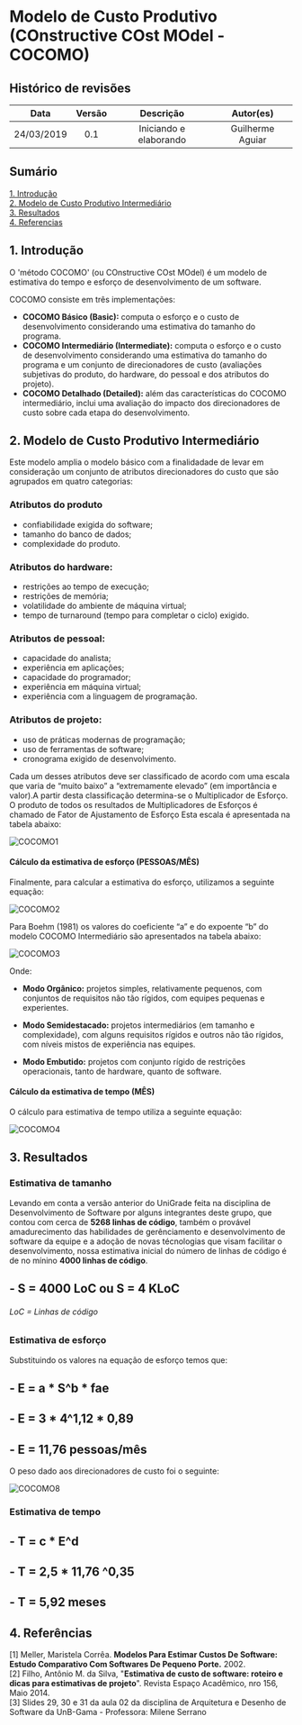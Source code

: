 # Modelo de Custo Produtivo (COnstructive COst MOdel - COCOMO)

## Histórico de revisões
|   Data   |  Versão  |        Descrição       |          Autor(es)          |
|:--------:|:--------:|:----------------------:|:---------------------------:|
|24/03/2019|   0.1    | Iniciando e elaborando       |   Guilherme Aguiar  |


## Sumário
[1. Introdução](#1.-introdução) <br>
[2. Modelo de Custo Produtivo Intermediário](#2.-Modelo) <br>
[3. Resultados](#3.-resultados) <br>
[4. Referencias](#4.-referências)

## 1. Introdução
O 'método COCOMO' (ou COnstructive COst MOdel) é um modelo de estimativa do tempo e esforço de desenvolvimento de um software.

COCOMO consiste em três implementações: 

- **COCOMO Básico (Basic):** computa o esforço e o custo de desenvolvimento considerando
uma estimativa do tamanho do programa.
- **COCOMO Intermediário (Intermediate):** computa o esforço e o custo de
desenvolvimento considerando uma estimativa do tamanho do programa e um conjunto de
direcionadores de custo (avaliações subjetivas do produto, do hardware, do pessoal e dos
atributos do projeto).
- **COCOMO Detalhado (Detailed):** além das características do COCOMO intermediário,
inclui uma avaliação do impacto dos direcionadores de custo sobre cada etapa do
desenvolvimento.

## 2. Modelo de Custo Produtivo Intermediário

Este modelo amplia o modelo básico com a finalidadade de levar em consideração um
conjunto de atributos direcionadores do custo que são agrupados em quatro categorias:

### **Atributos do produto**
- confiabilidade exigida do software;
- tamanho do banco de dados;
- complexidade do produto.
### **Atributos do hardware:**
- restrições ao tempo de execução;
- restrições de memória;
- volatilidade do ambiente de máquina virtual;
- tempo de turnaround (tempo para completar o ciclo) exigido.
### **Atributos de pessoal:**
- capacidade do analista;
- experiência em aplicações;
- capacidade do programador;
- experiência em máquina virtual;
- experiência com a linguagem de programação.
### **Atributos de projeto:**
- uso de práticas modernas de programação;
- uso de ferramentas de software;
- cronograma exigido de desenvolvimento.

Cada um desses atributos deve ser classificado de acordo com uma escala que varia de “muito
baixo” a “extremamente elevado” (em importância e valor).A partir desta classificação determina-se o Multiplicador de Esforço. O produto de todos os resultados de Multiplicadores
de Esforços é chamado de Fator de Ajustamento de Esforço Esta escala é apresentada na
tabela abaixo: 

![COCOMO1](img/GuilhermeAguiarCOCOMO1.png)

#### Cálculo da estimativa de esforço (PESSOAS/MÊS)

Finalmente, para  calcular a estimativa do esforço, utilizamos a seguinte equação:

![COCOMO2](img/GuilhermeAguiarCOCOMO2.png)

Para Boehm (1981) os valores do coeficiente “a” e do expoente “b” do modelo COCOMO
Intermediário são apresentados na tabela abaixo:

![COCOMO3](img/GuilhermeAguiarCOCOMO5.png)

Onde: 

- **Modo Orgânico:** projetos simples, relativamente pequenos, com conjuntos de requisitos
não tão rígidos, com equipes pequenas e experientes.

- **Modo Semidestacado:** projetos intermediários (em tamanho e complexidade), com alguns
requisitos rígidos e outros não tão rígidos, com níveis mistos de experiência nas equipes.

- **Modo Embutido:** projetos com conjunto rígido de restrições operacionais, tanto de
hardware, quanto de software.

#### Cálculo da estimativa de tempo (MÊS)

O cálculo para estimativa de tempo utiliza a seguinte equação:

![COCOMO4](img/GuilhermeAguiarCOCOMO4.png)

## 3. Resultados
### Estimativa de tamanho

Levando em conta a versão anterior do UniGrade feita na disciplina de Desenvolvimento de Software por alguns integrantes deste grupo, que contou com cerca de **5268 linhas de código**, também o provável amadurecimento das habilidades de gerênciamento e desenvolvimento de software da equipe e a adoção de novas técnologias que visam facilitar o desenvolvimento, nossa estimativa inicial do número de linhas de código é de no mínino **4000 linhas de código**. 

## - S = 4000 LoC ou S = 4 KLoC
###### LoC = Linhas de código


### Estimativa de esforço

Substituindo os valores na equação de esforço temos que:

## - E = a * S^b * fae
## - E = 3 * 4^1,12 * 0,89
## - E = 11,76 pessoas/mês

O peso dado aos direcionadores de custo foi o seguinte:

![COCOMO8](img/GuilhermeAguiarCOCOMO8.png)



### Estimativa de tempo

## - T = c * E^d
## - T = 2,5 * 11,76 ^0,35
## - T = 5,92 meses 


## 4. Referências

[1] Meller, Maristela Corrêa. **Modelos Para Estimar Custos De Software: Estudo Comparativo Com Softwares De Pequeno Porte.** 2002.  <br>
[2] Filho, Antônio M. da Silva, "**Estimativa de custo de software: roteiro e dicas para estimativas de projeto**". Revista Espaço Acadêmico, nro 156, Maio 2014.<br>
[3] Slides 29, 30 e 31 da aula 02 da disciplina de Arquitetura e Desenho de Software da UnB-Gama - Professora: Milene Serrano <br>



